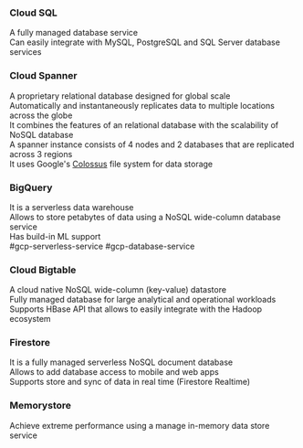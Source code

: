 ### Cloud SQL

A fully managed database service  
Can easily integrate with MySQL, PostgreSQL and SQL Server database services

### Cloud Spanner

A proprietary relational database designed for global scale  
Automatically and instantaneously replicates data to multiple locations across the globe  
It combines the features of an relational database with the scalability of NoSQL database  
A spanner instance consists of 4 nodes and 2 databases that are replicated across 3 regions  
It uses Google's [Colossus](../GCP%20Other%20Services/GCP%20Internal%20Services.md#colossus) file system for data storage

### BigQuery

It is a serverless data warehouse  
Allows to store petabytes of data using a NoSQL wide-column database service  
Has build-in ML support  
#gcp-serverless-service #gcp-database-service

### Cloud Bigtable

A cloud native NoSQL wide-column (key-value) datastore  
Fully managed database for large analytical and operational workloads  
Supports HBase API that allows to easily integrate with the Hadoop ecosystem

### Firestore

It is a fully managed serverless NoSQL document database  
Allows to add database access to mobile and web apps  
Supports store and sync of data in real time (Firestore Realtime)

### Memorystore

Achieve extreme performance using a manage in-memory data store service

